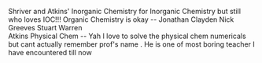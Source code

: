 Shriver and Atkins' Inorganic Chemistry for Inorganic Chemistry but still who loves IOC!!!
Organic Chemistry is okay -- Jonathan Clayden Nick Greeves Stuart Warren  
Atkins Physical Chem -- Yah I love to solve the physical chem numericals but cant actually remember prof's name . He is one of most boring teacher I have encountered till now
